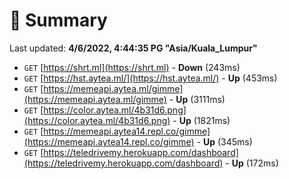 # 📖 Summary
Last updated: **4/6/2022, 4:44:35 PG "Asia/Kuala_Lumpur"**

- `GET` [https://shrt.ml](https://shrt.ml) - **Down** (243ms)
- `GET` [https://hst.aytea.ml/](https://hst.aytea.ml/) - **Up** (453ms)
- `GET` [https://memeapi.aytea.ml/gimme](https://memeapi.aytea.ml/gimme) - **Up** (3111ms)
- `GET` [https://color.aytea.ml/4b31d6.png](https://color.aytea.ml/4b31d6.png) - **Up** (1821ms)
- `GET` [https://memeapi.aytea14.repl.co/gimme](https://memeapi.aytea14.repl.co/gimme) - **Up** (345ms)
- `GET` [https://teledrivemy.herokuapp.com/dashboard](https://teledrivemy.herokuapp.com/dashboard) - **Up** (172ms)
